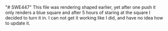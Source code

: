 "# SWE447" 
This file was rendering shaped earlier, yet after one push it only renders a blue square and after 5 hours of staring at the square I decided to turn it in.  I can not get it working like I did, and have no idea how to update it.

